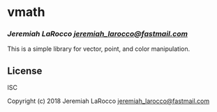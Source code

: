 # vmath
### _Jeremiah LaRocco <jeremiah_larocco@fastmail.com>_

This is a simple library for vector, point, and color manipulation.


## License

ISC


Copyright (c) 2018 Jeremiah LaRocco <jeremiah_larocco@fastmail.com>


